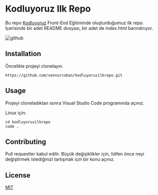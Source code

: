 # **Kodluyoruz Ilk Repo**

Bu repo [Kodluyoruz](https://www.kodluyoruz.org/) Front-End Eğitiminde oluşturduğumuz ilk repo. İçerisinde bir adet README dosyası, bir adet de index.html barındırıyor.


![github](https://user-images.githubusercontent.com/62256886/115955655-926afc00-a500-11eb-8889-8cc03f2d06ee.png)

## **Installation**


Öncelikle projeyi clonelayın.

```ptyhon
https://github.com/sennurcoban/kodluyoruzilkrepo.git
```

## **Usage**


Projeyi cloneladıktan sonra Visual Studio Code programında açınız.

Linux için:

```ptyhon
cd kodluyoruzilkrepo
code .
```
## **Contributing**


Pull requestler kabul edilir. Büyük değişiklikler için, lütfen önce neyi değiştirmek istediğinizi tartışmak için bir konu açınız.

## **License**


[MIT](https://www.mit.gov.tr/)
